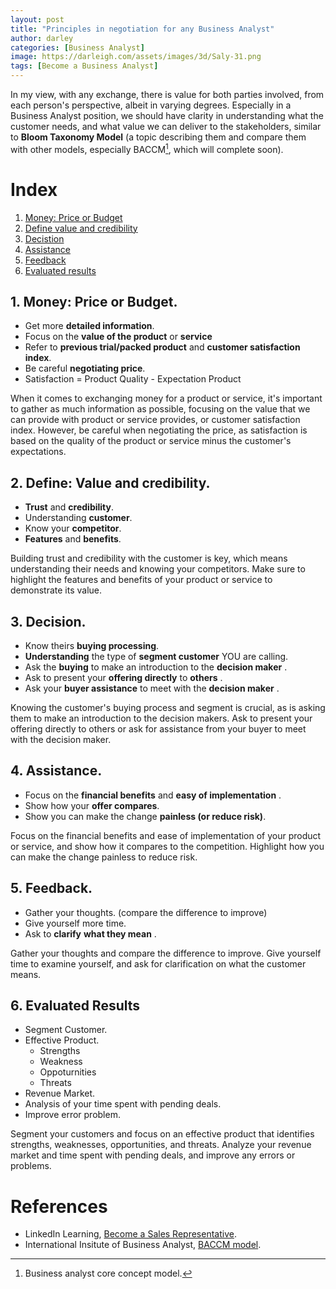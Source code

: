 ```yaml
---
layout: post
title: "Principles in negotiation for any Business Analyst"
author: darley
categories: [Business Analyst]
image: https://darleigh.com/assets/images/3d/Saly-31.png
tags: [Become a Business Analyst]
---
```

In my view, with any exchange, there is value for both parties involved, from each person's perspective, albeit in varying degrees. Especially in a Business Analyst position, we should have clarity in understanding what the customer needs, and what value we can deliver to the stakeholders, similar to **Bloom Taxonomy Model** (a topic describing them and compare them with other models, especially BACCM[^1], which will complete soon).

# Index

1. [Money: Price or Budget](#1-money-price-or-budget-money)
2. [Define value and credibility](#2-define-value-and-credibility)
3. [Decistion](#3-decision)
4. [Assistance](#4-assistance)
5. [Feedback](#5-feedback)
6. [Evaluated results](#6-evaluated-results)

## 1. Money: Price or Budget.

* Get more **detailed information**.
* Focus on the **value of the product** or **service**
* Refer to **previous trial/packed product** and **customer satisfaction index**.
* Be careful **negotiating price**.
* Satisfaction = Product Quality - Expectation Product

When it comes to exchanging money for a product or service, it's important to gather as much information as possible, focusing on the value that we can provide with product or service provides, or customer satisfaction index. However, be careful when negotiating the price, as satisfaction is based on the quality of the product or service minus the customer's expectations.

## 2. Define: Value and credibility.

* **Trust** and **credibility**.
* Understanding **customer**.
* Know your **competitor**.
* **Features** and **benefits**.

Building trust and credibility with the customer is key, which means understanding their needs and knowing your competitors. Make sure to highlight the features and benefits of your product or service to demonstrate its value.

## 3. Decision.

* Know theirs **buying processing**.
* **Understanding** the type of **segment customer** YOU are calling.
* Ask the **buying** to make an introduction to the **decision maker** .
* Ask to present your **offering directly** to **others** .
* Ask your **buyer assistance** to meet with the **decision maker** .

Knowing the customer's buying process and segment is crucial, as is asking them to make an introduction to the decision makers. Ask to present your offering directly to others or ask for assistance from your buyer to meet with the decision maker.

## 4. Assistance.

* Focus on the **financial benefits** and **easy of implementation** .
* Show how your **offer compares**.
* Show you can make the change **painless (or reduce risk)**.

Focus on the financial benefits and ease of implementation of your product or service, and show how it compares to the competition. Highlight how you can make the change painless to reduce risk.

## 5. Feedback.

* Gather your thoughts. (compare the difference to improve)
* Give yourself more time.
* Ask to **clarify**  **what they mean** .

Gather your thoughts and compare the difference to improve. Give yourself time to examine yourself, and ask for clarification on what the customer means.

## 6.  Evaluated Results

* Segment Customer.
* Effective Product.
  * Strengths
  * Weakness
  * Oppoturnities
  * Threats
* Revenue Market.
* Analysis of your time spent with pending deals.
* Improve error problem.

Segment your customers and focus on an effective product that identifies strengths, weaknesses, opportunities, and threats. Analyze your revenue market and time spent with pending deals, and improve any errors or problems.

# References

- LinkedIn Learning, [Become a Sales Representative](https://darleigh.com/assets/images/cert/linkedin_CertificateOfCompletion_Become%20a%20Sales%20Representative.pdf).
- International Insitute of Business Analyst, [BACCM model](https://www.iiba.org/globalassets/standards-and-resources/business-analysis-core-competency-model/files/what-you-need-to-know-about-baccm.pdf).

[^1]: Business analyst core concept model.
